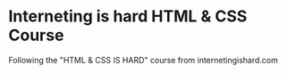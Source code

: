 # Interneting is hard HTML & CSS Course
Following the "HTML & CSS IS HARD" course from internetingishard.com
